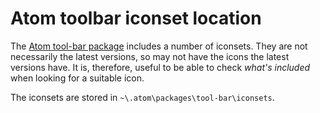 # Atom toolbar iconset location

The [Atom tool-bar package](https://github.com/suda/tool-bar) includes a number of iconsets. They are not necessarily the latest versions, so may not have the icons the latest versions have. It is, therefore, useful to be able to check *what's included* when looking for a suitable icon. 

The iconsets are stored in `~\.atom\packages\tool-bar\iconsets`.